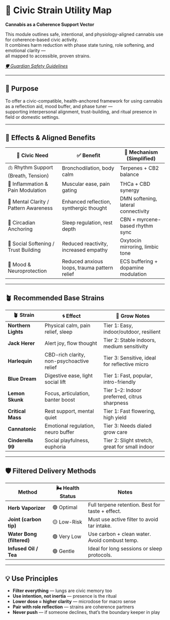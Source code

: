 # 🌿 Civic Strain Utility Map  
**Cannabis as a Coherence Support Vector**

This module outlines safe, intentional, and physiology-aligned cannabis use for coherence-based civic activity.  
It combines harm reduction with phase state tuning, role softening, and emotional clarity —  
all mapped to accessible, proven strains.

[*🛡️ Guardian Safety Guidelines*](/biosphere-prototype/rhythm/civic-wellness.md)

---

## 🎯 Purpose

To offer a civic-compatible, health-anchored framework for using cannabis as a reflection aid, mood buffer, and phase tuner —  
supporting interpersonal alignment, trust-building, and ritual presence in field or domestic settings.

---

## 🧠 Effects & Aligned Benefits

| 🎯 **Civic Need**                       | ✅ **Benefit**                                 | 🧪 **Mechanism** (Simplified)                             |
|----------------------------------------|-----------------------------------------------|-----------------------------------------------------------|
| 🫁 Rhythm Support (Breath, Tension)     | Bronchodilation, body calm                     | Terpenes + CB2 balance                                    |
| 🔄 Inflammation & Pain Modulation       | Muscular ease, pain gating                     | THCa + CBD synergy                                        |
| 🧘 Mental Clarity / Pattern Awareness   | Enhanced reflection, synthergic thought        | DMN softening, lateral connectivity                       |
| 🛌 Circadian Anchoring                  | Sleep regulation, rest depth                   | CBN + myrcene-based rhythm sync                           |
| 🤝 Social Softening / Trust Building    | Reduced reactivity, increased empathy          | Oxytocin mirroring, limbic tone                           |
| 🧠 Mood & Neuroprotection               | Reduced anxious loops, trauma pattern relief   | ECS buffering + dopamine modulation                       |

---

## 🪴 Recommended Base Strains

| 🪴 **Strain**         | 🌀 **Effect**                               | 🌱 **Grow Notes**                                |
|-----------------------|---------------------------------------------|--------------------------------------------------|
| **Northern Lights**   | Physical calm, pain relief, sleep           | Tier 1: Easy, indoor/outdoor, resilient          |
| **Jack Herer**        | Alert joy, flow thought                     | Tier 2: Stable indoors, medium sensitivity       |
| **Harlequin**         | CBD-rich clarity, non-psychoactive relief   | Tier 3: Sensitive, ideal for reflective micro    |
| **Blue Dream**        | Digestive ease, light social lift           | Tier 1: Fast, popular, intro-friendly            |
| **Lemon Skunk**       | Focus, articulation, banter boost           | Tier 1–2: Indoor preferred, citrus sharpness     |
| **Critical Mass**     | Rest support, mental quiet                  | Tier 1: Fast flowering, high yield               |
| **Cannatonic**        | Emotional regulation, neuro buffer          | Tier 3: Needs dialed grow care                   |
| **Cinderella 99**     | Social playfulness, euphoria                | Tier 2: Slight stretch, great for small indoor   |

---

## 🛡️ Filtered Delivery Methods

| Method                    | 🌬️ Health Status | Notes                                             |
|---------------------------|------------------|---------------------------------------------------|
| **Herb Vaporizer**        | 🟢 Optimal        | Full terpene retention. Best for taste + effect.  |
| **Joint (carbon tip)**    | 🟡 Low-Risk       | Must use active filter to avoid tar intake.       |
| **Water Bong (filtered)** | 🟢 Very Low       | Use carbon + clean water. Avoid combust temp.     |
| **Infused Oil / Tea**     | 🟢 Gentle         | Ideal for long sessions or sleep protocols.       |

---

## 💡 Use Principles

- **Filter everything** — lungs are civic memory too  
- **Use intention, not inertia** — presence is the ritual  
- **Lower dose = higher clarity** — microdose for macro sense  
- **Pair with role reflection** — strains are coherence partners  
- **Never push** — if someone declines, that’s the boundary keeper in play  
